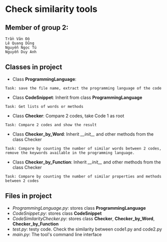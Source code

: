 # Check similarity tools

## Member of group 2:
    Trần Văn Độ
    Lê Quang Dũng
    Nguyễn Ngọc Tú
    Nguyễn Duy Anh

## Classes in project
- Class **ProgrammingLanguage**:
```
Task: save the file name, extract the programming language of the code
```

- Class **CodeSnippet**: Inherit from class **ProgrammingLanguage**
```
Task: Get lists of words or methods
```

- Class **Checker**: Compare 2 codes, take Code 1 as root
```
Task: Compare 2 codes and show the result
```

- Class **Checker_by_Word**: Inherit *\_\_init\_\_* and other methods from the class Checker
```
Task: Compare by counting the number of similar words between 2 codes,
remove the keywords available in the programming language.
```

- Class **Checker_by_Function**: Inherit *\_\_init\_\_* and other methods from the class Checker
```
Task: Compare by counting the number of similar properties and methods between 2 codes
```

## Files in project
- *ProgrammingLanguage.py*: stores class **ProgrammingLanguage**
- *CodeSnippet.py*: stores class **CodeSnippet**
- *CodeSimilarityChecker.py*: stores class **Checker**, **Checker_by_Word**, **Checker_by_Function**
- *test.py*: testy code. Check the similarity between code1.py and code2.py
- *main.py*: The tool's command line interface
